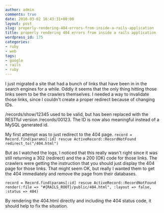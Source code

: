 ```yaml
---
author: admin
comments: true
date: 2010-03-02 16:43:31+00:00
layout: post
slug: properly-rendering-404-errors-from-inside-a-rails-application
title: properly rendering 404 errors from inside a rails application
wordpress_id: 175
categories:
- ruby
- web
tags:
- google
- rails
- ruby
---
```


I just migrated a site that had a bunch of links that have been in in the search engines for a while. Oddly it seems that the only thing hitting those links seem to be the crawlers themselves. I needed a way to invalidate those links, since I couldn't create a proper redirect because of changing IDs.

/records/show/12345 used to be valid, but has been replaced with the RESTful version /records/00123. The ID is now also meaningful instead of a MySQL generated id.

My first attempt was to just redirect to the 404 page.
`record = Record.find(params[:id]
rescue ActiveRecord::RecordNotFound
redirect_to("/404.html")`

But as I watched the logs, I noticed that this really wasn't right since it was still returning a 302 (redirect) and the a 200 (OK) code for those links. The crawlers were getting the instruction that you should just display the 404 page for those links. That might seem OK, but really I wanted them to get the 404 immediately and remove the page from their databases.

`record = Record.find(params[:id]
rescue ActiveRecord::RecordNotFound
render(:file => "#{RAILS_ROOT}/public/404.html", :layout => false, :status => 404)`

By rendering the 404.html directly and including the 404 status code, it should help to fix the situation.
